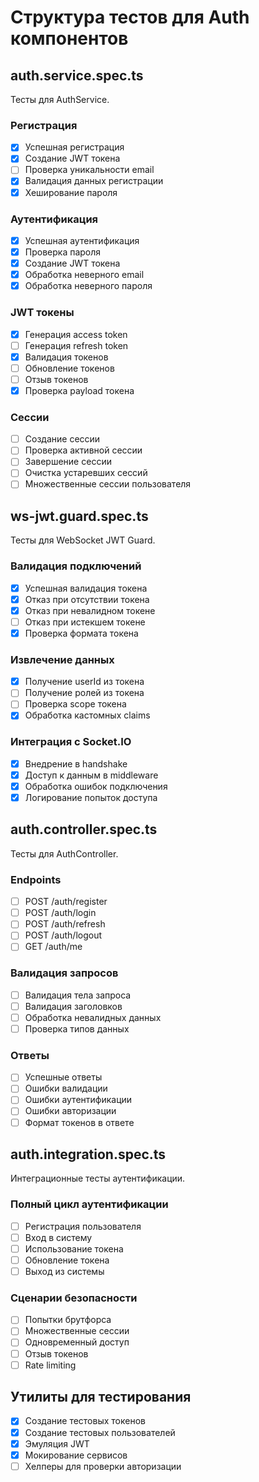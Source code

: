 # Структура тестов для Auth компонентов

## auth.service.spec.ts
Тесты для AuthService.

### Регистрация
- [x] Успешная регистрация
- [x] Создание JWT токена
- [ ] Проверка уникальности email
- [x] Валидация данных регистрации
- [x] Хеширование пароля

### Аутентификация
- [x] Успешная аутентификация
- [x] Проверка пароля
- [x] Создание JWT токена
- [x] Обработка неверного email
- [x] Обработка неверного пароля

### JWT токены
- [x] Генерация access token
- [ ] Генерация refresh token
- [x] Валидация токенов
- [ ] Обновление токенов
- [ ] Отзыв токенов
- [x] Проверка payload токена

### Сессии
- [ ] Создание сессии
- [ ] Проверка активной сессии
- [ ] Завершение сессии
- [ ] Очистка устаревших сессий
- [ ] Множественные сессии пользователя

## ws-jwt.guard.spec.ts
Тесты для WebSocket JWT Guard.

### Валидация подключений
- [x] Успешная валидация токена
- [x] Отказ при отсутствии токена
- [x] Отказ при невалидном токене
- [ ] Отказ при истекшем токене
- [x] Проверка формата токена

### Извлечение данных
- [x] Получение userId из токена
- [ ] Получение ролей из токена
- [ ] Проверка scope токена
- [x] Обработка кастомных claims

### Интеграция с Socket.IO
- [x] Внедрение в handshake
- [x] Доступ к данным в middleware
- [x] Обработка ошибок подключения
- [x] Логирование попыток доступа

## auth.controller.spec.ts
Тесты для AuthController.

### Endpoints
- [ ] POST /auth/register
- [ ] POST /auth/login
- [ ] POST /auth/refresh
- [ ] POST /auth/logout
- [ ] GET /auth/me

### Валидация запросов
- [ ] Валидация тела запроса
- [ ] Валидация заголовков
- [ ] Обработка невалидных данных
- [ ] Проверка типов данных

### Ответы
- [ ] Успешные ответы
- [ ] Ошибки валидации
- [ ] Ошибки аутентификации
- [ ] Ошибки авторизации
- [ ] Формат токенов в ответе

## auth.integration.spec.ts
Интеграционные тесты аутентификации.

### Полный цикл аутентификации
- [ ] Регистрация пользователя
- [ ] Вход в систему
- [ ] Использование токена
- [ ] Обновление токена
- [ ] Выход из системы

### Сценарии безопасности
- [ ] Попытки брутфорса
- [ ] Множественные сессии
- [ ] Одновременный доступ
- [ ] Отзыв токенов
- [ ] Rate limiting

## Утилиты для тестирования
- [x] Создание тестовых токенов
- [x] Создание тестовых пользователей
- [x] Эмуляция JWT
- [x] Мокирование сервисов
- [ ] Хелперы для проверки авторизации
